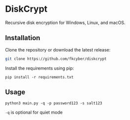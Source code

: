 # DiskCrypt

Recursive disk encryption for Windows, Linux, and macOS.

## Installation

Clone the repository or download the latest release:

```sh
git clone https://github.com/fkcyber/diskcrypt
```
Install the requirements using pip:

```
pip install -r requirements.txt
```
## Usage
```
python3 main.py -q -p password123 -s salt123
```
`-q` is optional for quiet mode

